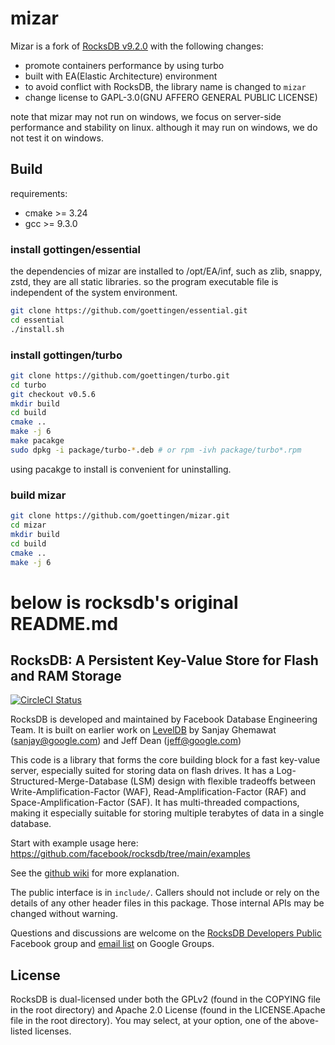 # mizar

Mizar is a fork of [RocksDB v9.2.0](https://github.com/facebook/rocksdb/releases) with the following changes:
- promote containers performance by using turbo
- built with EA(Elastic Architecture) environment
- to avoid conflict with RocksDB, the library name is changed to `mizar`
- change license to GAPL-3.0(GNU AFFERO GENERAL PUBLIC LICENSE)

note that mizar may not run on windows, we focus on server-side performance and stability on linux.
although it may run on windows, we do not test it on windows.

## Build

requirements:
- cmake >= 3.24
- gcc >= 9.3.0

### install gottingen/essential

the dependencies of mizar are installed to /opt/EA/inf, such as zlib, snappy, zstd, they are all static libraries. 
so the program executable file is independent of the system environment.

```bash
git clone https://github.com/goettingen/essential.git
cd essential
./install.sh
```
### install gottingen/turbo

```bash
git clone https://github.com/goettingen/turbo.git
cd turbo
git checkout v0.5.6
mkdir build
cd build
cmake ..
make -j 6
make pacakge
sudo dpkg -i package/turbo-*.deb # or rpm -ivh package/turbo*.rpm
```
using pacakge to install is convenient for uninstalling.

### build mizar

```bash
git clone https://github.com/goettingen/mizar.git
cd mizar
mkdir build
cd build
cmake ..
make -j 6
```


# below is rocksdb's original README.md

## RocksDB: A Persistent Key-Value Store for Flash and RAM Storage

[![CircleCI Status](https://circleci.com/gh/facebook/rocksdb.svg?style=svg)](https://circleci.com/gh/facebook/rocksdb)

RocksDB is developed and maintained by Facebook Database Engineering Team.
It is built on earlier work on [LevelDB](https://github.com/google/leveldb) by Sanjay Ghemawat (sanjay@google.com)
and Jeff Dean (jeff@google.com)

This code is a library that forms the core building block for a fast
key-value server, especially suited for storing data on flash drives.
It has a Log-Structured-Merge-Database (LSM) design with flexible tradeoffs
between Write-Amplification-Factor (WAF), Read-Amplification-Factor (RAF)
and Space-Amplification-Factor (SAF). It has multi-threaded compactions,
making it especially suitable for storing multiple terabytes of data in a
single database.

Start with example usage here: https://github.com/facebook/rocksdb/tree/main/examples

See the [github wiki](https://github.com/facebook/rocksdb/wiki) for more explanation.

The public interface is in `include/`.  Callers should not include or
rely on the details of any other header files in this package.  Those
internal APIs may be changed without warning.

Questions and discussions are welcome on the [RocksDB Developers Public](https://www.facebook.com/groups/rocksdb.dev/) Facebook group and [email list](https://groups.google.com/g/rocksdb) on Google Groups.

## License

RocksDB is dual-licensed under both the GPLv2 (found in the COPYING file in the root directory) and Apache 2.0 License (found in the LICENSE.Apache file in the root directory).  You may select, at your option, one of the above-listed licenses.
